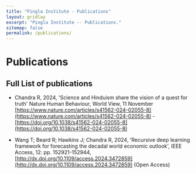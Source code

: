 ```yaml
---
title: "Pingla Institute - Publications"
layout: gridlay
excerpt: "Pingla Institute -- Publications."
sitemap: false
permalink: /publications/
---
```



# Publications
 


## Full List of publications
  
* Chandra R, 2024, 'Science and Hinduism share the vision of a quest for truth'
Nature Human Behaviour, World View, 11 November
[https://www.nature.com/articles/s41562-024-02055-8](https://www.nature.com/articles/s41562-024-02055-8) - [https://doi.org/10.1038/s41562-024-02055-8](https://doi.org/10.1038/s41562-024-02055-8)

 * Wang T; Beard R; Hawkins J; Chandra R, 2024, 'Recursive deep learning framework for forecasting the decadal world economic outlook', IEEE Access, 12: pp. 152921-152944, [http://dx.doi.org/10.1109/access.2024.3472859](http://dx.doi.org/10.1109/access.2024.3472859) (Open Access)
